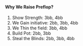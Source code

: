 
#### Why We Raise Preflop?
1. Show Strength: 3bb, 4bb
2. We Gain initiative: 2bb, 3bb, 4bb
3. We Thin the field: 3bb, 4bb
4. Build Pot: 2bb, 3bb
5. Steal the Blinds: 2bb, 3bb, 4bb
